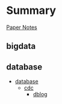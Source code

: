 # Summary

[Paper Notes](./README.md)

## bigdata

## database

- [database](./databases/README.md)
  - [cdc](./databases/cdc/README.md)
    - [dblog](./databases/cdc/dblog.md)
